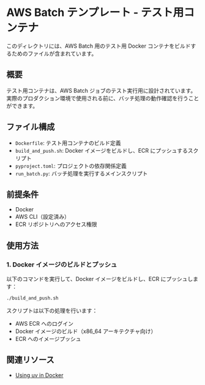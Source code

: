 # AWS Batch テンプレート - テスト用コンテナ

このディレクトリには、AWS Batch 用のテスト用 Docker コンテナをビルドするためのファイルが含まれています。

## 概要

テスト用コンテナは、AWS Batch ジョブのテスト実行用に設計されています。実際のプロダクション環境で使用される前に、バッチ処理の動作確認を行うことができます。

## ファイル構成

- `Dockerfile`: テスト用コンテナのビルド定義
- `build_and_push.sh`: Docker イメージをビルドし、ECR にプッシュするスクリプト
- `pyproject.toml`: プロジェクトの依存関係定義
- `run_batch.py`: バッチ処理を実行するメインスクリプト

## 前提条件

- Docker
- AWS CLI（設定済み）
- ECR リポジトリへのアクセス権限

## 使用方法

### 1. Docker イメージのビルドとプッシュ

以下のコマンドを実行して、Docker イメージをビルドし、ECR にプッシュします：

```bash
./build_and_push.sh
```

スクリプトは以下の処理を行います：

- AWS ECR へのログイン
- Docker イメージのビルド（x86_64 アーキテクチャ向け）
- ECR へのイメージプッシュ

## 関連リソース

- [Using uv in Docker](https://docs.astral.sh/uv/guides/integration/docker/)

